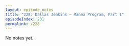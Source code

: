 ```yaml
---
layout: episode_notes
title: "228: Dallas Jenkins — Manna Program, Part 1"
episodeIndex: 231
permalink: /228
---
```

No notes yet.
